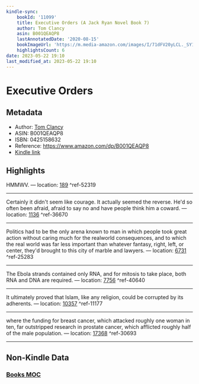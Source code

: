```yaml
---
kindle-sync:
    bookId: '11099'
    title: Executive Orders (A Jack Ryan Novel Book 7)
    author: Tom Clancy
    asin: B001QEAQP8
    lastAnnotatedDate: '2020-08-15'
    bookImageUrl: 'https://m.media-amazon.com/images/I/71dFV20yLCL._SY160.jpg'
    highlightsCount: 6
date: 2023-05-22 19:10
last_modified_at: 2023-05-22 19:10
---
```


# Executive Orders

## Metadata

-   Author: [Tom Clancy](https://www.amazon.comundefined)
-   ASIN: B001QEAQP8
-   ISBN: 0425158632
-   Reference: https://www.amazon.com/dp/B001QEAQP8
-   [Kindle link](kindle://book?action=open&asin=B001QEAQP8)

## Highlights

HMMWV. — location: [189](kindle://book?action=open&asin=B001QEAQP8&location=189) ^ref-52319

---

Certainly it didn't seem like courage. It actually seemed the reverse. He'd so often been afraid, afraid to say no and have people think him a coward. — location: [1136](kindle://book?action=open&asin=B001QEAQP8&location=1136) ^ref-36670

---

Politics had to be the only arena known to man in which people took great action without caring much for the realworld consequences, and to which the real world was far less important than whatever fantasy, right, left, or center, they'd brought to this city of marble and lawyers. — location: [6731](kindle://book?action=open&asin=B001QEAQP8&location=6731) ^ref-25283

---

The Ebola strands contained only RNA, and for mitosis to take place, both RNA and DNA are required. — location: [7756](kindle://book?action=open&asin=B001QEAQP8&location=7756) ^ref-40640

---

It ultimately proved that Islam, like any religion, could be corrupted by its adherents. — location: [10357](kindle://book?action=open&asin=B001QEAQP8&location=10357) ^ref-11177

---

where the funding for breast cancer, which attacked roughly one woman in ten, far outstripped research in prostate cancer, which afflicted roughly half of the male population. — location: [17368](kindle://book?action=open&asin=B001QEAQP8&location=17368) ^ref-30693

---

## Non-Kindle Data

### [Books MOC](Books%20MOC.md)
